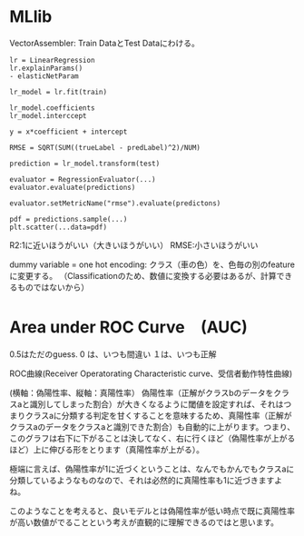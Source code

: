 # MLlib

VectorAssembler: Train DataとTest Dataにわける。
```
lr = LinearRegression
lr.explainParams()
- elasticNetParam

lr_model = lr.fit(train)

lr_model.coefficients
lr_model.interccept

y = x*coefficient + intercept

RMSE = SQRT(SUM((trueLabel - predLabel)^2)/NUM)

prediction = lr_model.transform(test)

evaluator = RegressionEvaluator(...)
evaluator.evaluate(predictions)

evaluator.setMetricName("rmse").evaluate(predictons)

pdf = predictions.sample(...)
plt.scatter(...data=pdf)
```


R2:1に近いほうがいい（大きいほうがいい）
RMSE:小さいほうがいい

dummy variable = one hot encoding: クラス（車の色）を、色毎の別のfeatureに変更する。
（Classificationのため、数値に変換する必要はあるが、計算できるものではないから）

# Area under ROC Curve　(AUC)

0.5はただのguess. 
0 は、いつも間違い
１は、いつも正解



ROC曲線(Receiver Operatorating Characteristic curve、受信者動作特性曲線)

(横軸：偽陽性率、縦軸：真陽性率）
偽陽性率（正解がクラスbのデータをクラスaと識別してしまった割合）が大きくなるように閾値を設定すれば、それはつまりクラスaに分類する判定を甘くすることを意味するため、真陽性率（正解がクラスaのデータをクラスaと識別できた割合）も自動的に上がります。つまり、このグラフは右下に下がることは決してなく、右に行くほど（偽陽性率が上がるほど）上に伸びる形をとります（真陽性率が上がる）。

極端に言えば、偽陽性率が1に近づくということは、なんでもかんでもクラスaに分類しているようなものなので、それは必然的に真陽性率も1に近づきますよね。

このようなことを考えると、良いモデルとは偽陽性率が低い時点で既に真陽性率が高い数値がでることという考えが直観的に理解できるのではと思います。

